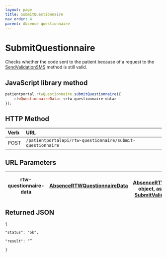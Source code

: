 ```yaml
---
layout: page
title: SubmitQuestionnaire
nav_order: 4
parent: Absence questionnaire
---
```


# SubmitQuestionnaire

Checks whether the code sent to the patient because of a request to the [SendValidationSMS](#_SendValidationSMS_1) method is still valid.

## JavaScript library method

```javascript
patientportal.rtwQuestionnaire.submitQuestionnaire({
    rtwQuestionnaireData: <rtw-questionnaire-data>
});
```

## HTTP Method

| Verb | URL                                               |
|:-----|:--------------------------------------------------|
| POST | `/patientportalapi/rtw-questionnaire/submit-questionnaire` |

## URL Parameters

| rtw-questionnaire-data | [AbsenceRTWQuestionnaireData](#_AbsenceRTWQuestionnaireData) | An [AbsenceRTWQuestionnaireData](#_AbsenceRTWQuestionnaireData) object, as received from the [SubmitValidationCode](#_SubmitValidationCode) method. |
| --- | --- | --- |

## Returned JSON

```
{

"status": "ok",

"result": “”

}
```
